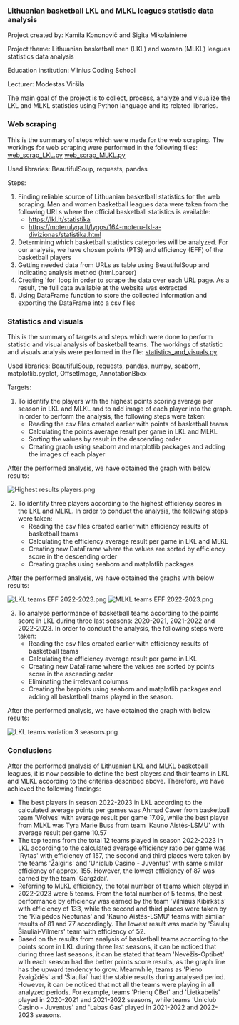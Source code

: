 ### Lithuanian basketball LKL and MLKL leagues statistic data analysis 

Project created by: Kamila Kononovič and Sigita Mikolainienė

Project theme: Lithuanian basketball men (LKL) and women (MLKL) leagues statistics data analysis 

Education institution: Vilnius Coding School

Lecturer: Modestas Viršila

The main goal of the project is to collect, process, analyze and visualize the LKL and MLKL statistics using Python 
language and its related libraries.

### Web scraping

This is the summary of steps which were made for the web scraping. The workings for web scraping were performed in the
following files:
[web_scrap_LKL.py](web_scrap_LKL.py)
[web_scrap_MLKL.py](web_scrap_MLKL.py)

Used libraries: BeautifulSoup, requests, pandas

Steps:
1. Finding reliable source of Lithuanian basketball statistics for the web scraping. Men and women basketball leagues 
   data were taken from the following URLs where the official basketball statistics is available:
   * https://lkl.lt/statistika
   * https://moterulyga.lt/lygos/164-moteru-lkl-a-divizionas/statistika.html
2. Determining which basketball statistics categories will be analyzed. For our analysis, we have chosen points (PTS)
   and efficiency (EFF) of the basketball players
3. Getting needed data from URLs as table using BeautifulSoup and indicating analysis method (html.parser)
4. Creating 'for' loop in order to scrape the data over each URL page. As a result, the full data available at the
   website was extracted
5. Using DataFrame function to store the collected information and exporting the DataFrame into a csv files

### Statistics and visuals

This is the summary of targets and steps which were done to perform statistic and visual analysis of basketball teams.
The workings of statistic and visuals analysis were perfomed in the file:
[statistics_and_visuals.py](statistics_and_visuals.py)

Used libraries: BeautifulSoup, requests, pandas, numpy, seaborn, matplotlib.pyplot, OffsetImage, AnnotationBbox

Targets:
1. To identify the players with the highest points scoring average per season in LKL and MLKL and to add image of each 
player into the graph. In order to perform the analysis, the following steps were taken:
   * Reading the csv files created earlier with points of basketball teams
   * Calculating the points average result per game in LKL and MLKL
   * Sorting the values by result in the descending order
   * Creating graph using seaborn and matplotlib packages and adding the images of each player

After the performed analysis, we have obtained the graph with below results:

![Highest results players.png](images%2FHighest%20results%20players.png)

2. To identify three players according to the highest efficiency scores in the LKL and MLKL. In order to conduct the 
analysis, the following steps were taken:
   * Reading the csv files created earlier with efficiency results of basketball teams
   * Calculating the efficiency average result per game in LKL and MLKL
   * Creating new DataFrame where the values are sorted by efficiency score in the descending order
   * Creating graphs using seaborn and matplotlib packages

After the performed analysis, we have obtained the graphs with below results:

![LKL teams EFF 2022-2023.png](images%2FLKL%20teams%20EFF%202022-2023.png)
![MLKL teams EFF 2022-2023.png](images%2FMLKL%20teams%20EFF%202022-2023.png)

3. To analyse performance of basketball teams according to the points score in LKL during three last seasons:
2020-2021, 2021-2022 and 2022-2023. In order to conduct the analysis, the following steps were taken:
   * Reading the csv files created earlier with efficiency results of basketball teams
   * Calculating the efficiency average result per game in LKL
   * Creating new DataFrame where the values are sorted by points score in the ascending order
   * Eliminating the irrelevant columns 
   * Creating the barplots using seaborn and matplotlib packages and adding all basketball teams played in the season.

After the performed analysis, we have obtained the graph with below results:

![LKL teams variation 3 seasons.png](images%2FLKL%20teams%20variation%203%20seasons.png)

### Conclusions

After the performed analysis of Lithuanian LKL and MLKL basketball leagues, it is now possible to define the best
players and their teams in LKL and MLKL according to the criterias described above. Therefore, we have achieved the 
following findings:
   * The best players in season 2022-2023 in LKL according to the calculated average points per games was Ahmad Caver 
     from basketball team 'Wolves' with average result per game 17.09, while the best player from MLKL was Tyra Marie 
     Buss from team 'Kauno Aistės-LSMU' with average result per game 10.57
   * The top teams from the total 12 teams played in season 2022-2023 in LKL according to the calculated average 
     efficiency ratio per game was 'Rytas' with efficiency of 157, the second and third places were taken by the teams 
     'Žalgiris' and 'Uniclub Casino - Juventus' with same similar efficiency of approx. 155. However, the lowest 
     efficiency of 87 was earned by the team 'Gargždai'. 
   * Referring to MLKL efficiency, the total number of teams which played in 2022-2023 were 5 teams. From the total 
     number of 5 teams, the best performance by efficiency was earned by the team 'Vilniaus Kibirkštis' with efficiency
     of 133, while the second and third places were taken by the 'Klaipėdos Neptūnas' and 'Kauno Aistės-LSMU' teams 
     with similar results of 81 and 77 accordingly. The lowest result was made by 'Šiaulių Šiauliai-Vilmers' team with 
     efficiency of 52.
   * Based on the results from analysis of basketball teams according to the points score in LKL during three last 
     seasons, it can be noticed that during three last seasons, it can be stated that team 'Nevėžis-Optibet' with each
     season had the better points score results, as the graph line has the upward tendency to grow. Meanwhile, teams as
     'Pieno žvaigždės' and 'Šiauliai' had the stable results during analysed period. However, it can be noticed that not
     all the teams were playing in all analyzed periods. For example, teams 'Prienų CBet' and 'Lietkabelis' played in 
     2020-2021 and 2021-2022 seasons, while teams 'Uniclub Casino - Juventus' and 'Labas Gas' played in 2021-2022 and 
     2022-2023 seasons.
